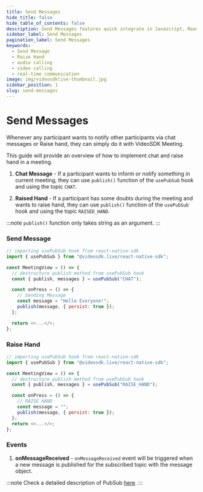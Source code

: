 ```yaml
---
title: Send Messages
hide_title: false
hide_table_of_contents: false
description: Send Messages features quick integrate in Javascript, React JS, Android, IOS, React Native, Flutter with Video SDK to add live video & audio conferencing to your applications.
sidebar_label: Send Messages
pagination_label: Send Messages
keywords:
  - Send Message
  - Raise Hand
  - audio calling
  - video calling
  - real-time communication
image: img/videosdklive-thumbnail.jpg
sidebar_position: 1
slug: send-messages
---
```


# Send Messages

Whenever any participant wants to notify other participants via chat messages or Raise hand, they can simply do it with VideoSDK Meeting.

This guide will provide an overview of how to implement chat and raise hand in a meeting.

1. **Chat Message** - If a participant wants to inform or notify something in current meeting, they can use `publish()` function of the `usePubSub` hook and using the topic `CHAT`.

2. **Raised Hand** - If a participant has some doubts during the meeting and wants to raise hand, they can use `publish()` function of the `usePubSub` hook and using the topic `RAISED_HAND`.

:::note
`publish()` function only takes string as an argument.
:::

### Send Message

```js
// importing usePubSub hook from react-native-sdk
import { usePubSub } from "@videosdk.live/react-native-sdk";

const MeetingView = () => {
  // destructure publish method from usePubSub hook
  const { publish, messages } = usePubSub("CHAT");

  const onPress = () => {
    // Sending Message
    const message = "Hello Everyone!";
    publish(message, { persist: true });
  };

  return <>...</>;
};
```

### Raise Hand

```js
// importing usePubSub hook from react-native-sdk
import { usePubSub } from "@videosdk.live/react-native-sdk";

const MeetingView = () => {
  // destructure publish method from usePubSub hook
  const { publish, messages } = usePubSub("RAISE_HAND");

  const onPress = () => {
    // RAISE HAND
    const message = "";
    publish(message, { persist: true });
  };
  return <>...</>;
};
```

### Events

1. **onMessageReceived** - `onMessageReceived` event will be triggered when a new message is published for the subscribed topic with the message object.

:::note
Check a detailed description of PubSub [here](./pubsub.md).
:::
